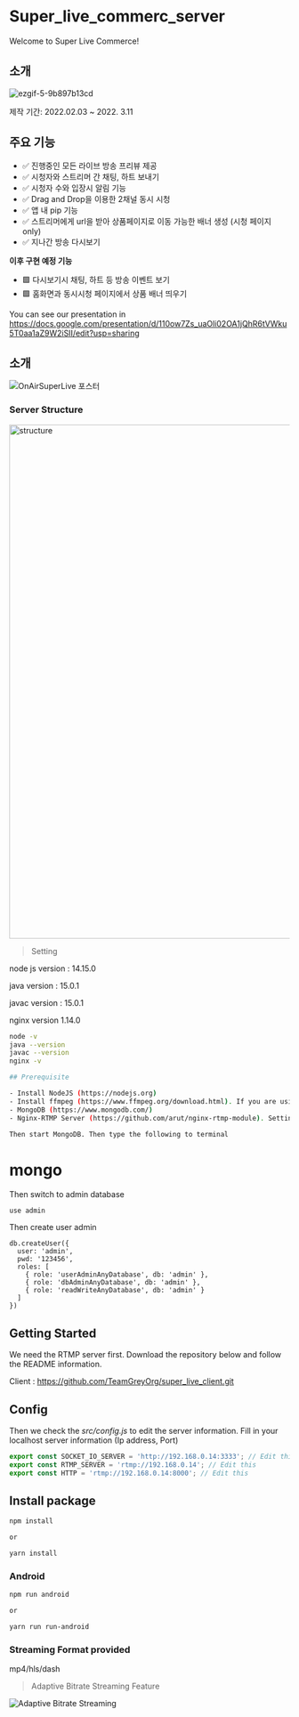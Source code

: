 # Super_live_commerc_server
Welcome to Super Live Commerce! 

## 소개
![ezgif-5-9b897b13cd](https://user-images.githubusercontent.com/49712957/158364719-392452d9-88cb-4af2-9408-caf9b30dc89d.gif)

제작 기간: 2022.02.03 ~ 2022. 3.11
## 주요 기능
- ✅  진행중인 모든 라이브 방송 프리뷰 제공
- ✅  시청자와 스트리머 간 채팅, 하트 보내기
- ✅  시청자 수와 입장시 알림 기능
- ✅  Drag and Drop을 이용한 2채널 동시 시청
- ✅  앱 내 pip 기능
- ✅  스트리머에게 url을 받아 상품페이지로 이동 가능한 배너 생성 (시청 페이지 only)
- ✅  지나간 방송 다시보기

**이후 구현 예정 기능**
- 🟩  다시보기시 채팅, 하트 등 방송 이벤트 보기
- 🟩  홈화면과 동시시청 페이지에서 상품 배너 띄우기

You can see our presentation in 
https://docs.google.com/presentation/d/110ow7Zs_uaOli02OA1jQhR6tVWku5T0aa1aZ9W2iSII/edit?usp=sharing

## 소개
![OnAirSuperLive 포스터](https://user-images.githubusercontent.com/49712957/158327013-9d44cc0b-5fa8-42e7-a53a-1b6b9c7047b2.jpg)
### Server Structure


<img width="924" alt="structure" src="https://user-images.githubusercontent.com/52844717/158049078-3754f482-ad6e-49e9-8ed3-96be9ee6cee2.png">

>Setting

node js version : 14.15.0


java version : 15.0.1


javac version : 15.0.1


nginx version 1.14.0

```bash
node -v
java --version
javac --version
nginx -v

## Prerequisite

- Install NodeJS (https://nodejs.org)
- Install ffmpeg (https://www.ffmpeg.org/download.html). If you are using MacOS just type _brew install ffmpeg_
- MongoDB (https://www.mongodb.com/)
- Nginx-RTMP Server (https://github.com/arut/nginx-rtmp-module). Setting nginx.conf in your '/etc/nginx' directory

Then start MongoDB. Then type the following to terminal

```
# mongo


Then switch to admin database

```
use admin
```

Then create user admin

```
db.createUser({
  user: 'admin',
  pwd: '123456',
  roles: [
    { role: 'userAdminAnyDatabase', db: 'admin' },
    { role: 'dbAdminAnyDatabase', db: 'admin' },
    { role: 'readWriteAnyDatabase', db: 'admin' }
  ]
})
```

## Getting Started

We need the RTMP server first. Download the repository below and follow the README information.

Client : https://github.com/TeamGreyOrg/super_live_client.git

## Config

Then we check the _src/config.js_ to edit the server information. Fill in your localhost server information (Ip address, Port)

```js
export const SOCKET_IO_SERVER = 'http://192.168.0.14:3333'; // Edit this
export const RTMP_SERVER = 'rtmp://192.168.0.14'; // Edit this
export const HTTP = 'rtmp://192.168.0.14:8000'; // Edit this
```

## Install package

```bash
npm install 

or 

yarn install
```

### Android

```bash
npm run android 

or

yarn run run-android
```

### Streaming Format provided 
mp4/hls/dash

> Adaptive Bitrate Streaming Feature

![Adaptive Bitrate Streaming](https://user-images.githubusercontent.com/52844717/158050150-abb4a790-f329-4d94-857e-5a61f799090d.png)
